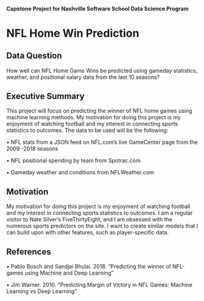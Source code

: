 #### Capstone Project for Nashville Software School Data Science Program

# NFL Home Win Prediction

## Data Question

How well can NFL Home Game Wins be predicted using gameday statistics, weather, and  positional salary data from the last 10 seasons? 

## Executive Summary

This project will focus on predicting the winner of NFL home games using machine learning methods. My motivation for doing this project is my enjoyment of watching football and my interest in connecting sports statistics to outcomes. The data to be used will be the following:

•	NFL stats from a JSON feed on NFL.com’s live GameCenter page from the 2009 -2018 seasons

•	NFL positional spending by team from Spotrac.com

•	Gameday weather and conditions from NFLWeather.com

## Motivation

My motivation for doing this project is my enjoyment of watching football and my interest in connecting sports statistics to outcomes. I am a regular visitor to Nate Silver’s FiveThirtyEight, and I am obsessed with the numerous sports predictors on the site. I want to create similar models that I can build upon with other features, such as player-specific data.

## References

•	Pablo Bosch and Sandjai Bhulai. 2018. “Predicting the winner of NFL-games using Machine and Deep Learning”

•	Jim Warner. 2010. "Predicting Margin of Victory in NFL Games: Machine Learning vs Deep Learning"
